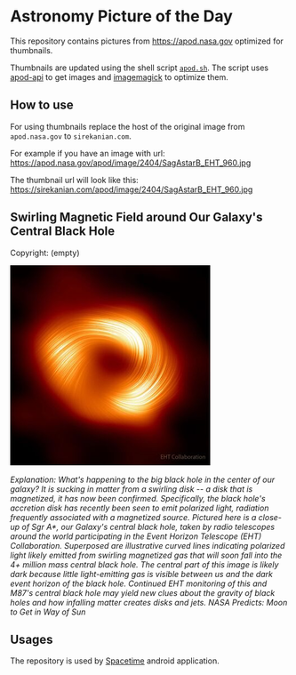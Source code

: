 # Astronomy Picture of the Day

This repository contains pictures from https://apod.nasa.gov optimized for thumbnails.

Thumbnails are updated using the shell script [`apod.sh`](apod.sh). The script
uses [apod-api](https://github.com/nasa/apod-api) to get images and [imagemagick](https://imagemagick.org) to
optimize them.

## How to use

For using thumbnails replace the host of the original image from `apod.nasa.gov` to `sirekanian.com`.

For example if you have an image with url:<br>
https://apod.nasa.gov/apod/image/2404/SagAstarB_EHT_960.jpg

The thumbnail url will look like this:<br>
https://sirekanian.com/apod/image/2404/SagAstarB_EHT_960.jpg

## Swirling Magnetic Field around Our Galaxy's Central Black Hole

Copyright: (empty)

[![the picture of the day][1]][2]

_Explanation: What's happening to the big black hole in the center of our galaxy?  It is sucking in matter from a swirling disk -- a disk that is magnetized, it has now been confirmed. Specifically, the black hole's accretion disk has recently been seen to emit polarized light, radiation frequently associated with a magnetized source. Pictured here is a close-up of Sgr A*, our Galaxy's central black hole, taken by radio telescopes around the world participating in the Event Horizon Telescope (EHT) Collaboration.  Superposed are illustrative curved lines indicating polarized light likely emitted from swirling magnetized gas that will soon fall into the 4+ million mass central black hole.  The central part of this image is likely dark because little light-emitting gas is visible between us and the dark event horizon of the black hole.  Continued EHT monitoring of this and M87's central black hole may yield new clues about the gravity of black holes and how infalling matter creates disks and jets.    NASA Predicts:  Moon to Get in Way of Sun_

## Usages

The repository is used by [Spacetime][3] android application.

[1]: image/2404/SagAstarB_EHT_960.jpg

[2]: https://apod.nasa.gov/apod/image/2404/SagAstarB_EHT_960.jpg

[3]: https://github.com/sirekanian/spacetime
